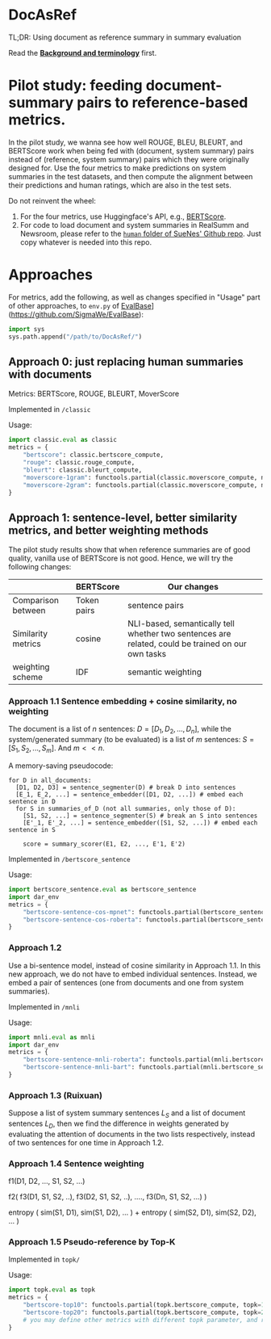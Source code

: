 # DocAsRef

TL;DR: Using document as reference summary in summary evaluation

Read the [**Background and terminology**](https://forrestbao.github.io/summarization_metrics.html) first.

# Pilot study: feeding document-summary pairs to reference-based metrics.

In the pilot study, we wanna see how well ROUGE, BLEU, BLEURT, and BERTScore work when being fed with (document, system summary) pairs instead of (reference, system summary) pairs which they were originally designed for. Use the four metrics to make predictions on system summaries in the test datasets, and then compute the alignment between their predictions and human ratings, which are also in the test sets. 

Do not reinvent the wheel:
1. For the four metrics, use Huggingface's API, e.g., [BERTScore](https://huggingface.co/spaces/evaluate-metric/bertscore). 
2. For code to load document and system summaries in RealSumm and Newsroom, please refer to the [`human` folder of SueNes' Github repo](https://github.com/forrestbao/SueNes/tree/master/human). Just copy whatever is needed into this repo. 

# Approaches

For metrics, add the following, as well as changes specified in "Usage" part of other approaches, to `env.py` of [EvalBase](https://github.com/SigmaWe/EvalBase)](https://github.com/SigmaWe/EvalBase):

```python
import sys
sys.path.append("/path/to/DocAsRef/")
```

## Approach 0: just replacing human summaries with documents

Metrics: BERTScore, ROUGE, BLEURT, MoverScore

Implemented in `/classic`

Usage:
```python
import classic.eval as classic
metrics = {
    "bertscore": classic.bertscore_compute,
    "rouge": classic.rouge_compute,
    "bleurt": classic.bleurt_compute,
    "moverscore-1gram": functools.partial(classic.moverscore_compute, n_gram=1),
    "moverscore-2gram": functools.partial(classic.moverscore_compute, n_gram=2),
}
```

## Approach 1: sentence-level, better similarity metrics, and better weighting methods
The pilot study results show that when reference summaries are of good quality, vanilla use of BERTScore is not good. Hence, we will try the following changes: 

| | BERTScore | Our changes | 
|--|--|--|
|Comparison between |Token pairs| sentence pairs | 
| Similarity metrics| cosine | NLI-based, semantically tell whether two sentences are related, could be trained on our own tasks | 
| weighting scheme | IDF | semantic weighting  |

### Approach 1.1 Sentence embedding + cosine similarity, no weighting

The document is a list of $n$ sentences: $D=[D_1, D_2, ..., D_n]$, while the system/generated summary (to be evaluated) is a list of $m$ sentences: $S=[S_1, S_2, ..., S_m]$. And $m < < n$. 

A memory-saving pseudocode: 

```
for D in all_documents:
  [D1, D2, D3] = sentence_segmenter(D) # break D into sentences
  [E_1, E_2, ...] = sentence_embedder([D1, D2, ...]) # embed each sentence in D
  for S in summaries_of_D (not all summaries, only those of D):
    [S1, S2, ...] = sentence_segmenter(S) # break an S into sentences 
    [E'_1, E'_2, ...] = sentence_embedder([S1, S2, ...]) # embed each sentence in S
    
    score = summary_scorer(E1, E2, ..., E'1, E'2)
```

Implemented in `/bertscore_sentence`

Usage:
```python
import bertscore_sentence.eval as bertscore_sentence
import dar_env
metrics = {
    "bertscore-sentence-cos-mpnet": functools.partial(bertscore_sentence.compute, embedder=dar_env.sent_embedder_mpnet),
    "bertscore-sentence-cos-roberta": functools.partial(bertscore_sentence.compute, embedder=dar_env.sent_embedder_roberta),
}
```

### Approach 1.2

Use a bi-sentence model, instead of cosine similarity in Approach 1.1. In this new approach, we do not have to embed individual sentences. Instead, we embed a pair of sentences (one from documents and one from system summaries).

Implemented in `/mnli`

Usage:
```python
import mnli.eval as mnli
import dar_env
metrics = {
    "bertscore-sentence-mnli-roberta": functools.partial(mnli.bertscore_sentence_compute, classifier=dar_env.mnli_classifier_roberta),
    "bertscore-sentence-mnli-bart": functools.partial(mnli.bertscore_sentence_compute, classifier=dar_env.mnli_classifier_bart),
}
```

### Approach 1.3 (Ruixuan)

Suppose a list of system summary sentences $L_S$ and a list of document sentences $L_D$, then we find the difference in weights generated by evaluating the attention of documents in the two lists respectively, instead of two sentences for one time in Approach 1.2.

### Approach 1.4 Sentence weighting


f1(D1, D2, ..., S1, S2, ...) 

f2( f3(D1, S1, S2, ..), f3(D2, S1, S2, ..), ...., f3(Dn, S1, S2, ...) ) 

entropy ( sim(S1, D1), sim(S1, D2), ... ) 
+ 
entropy ( sim(S2, D1), sim(S2, D2), ... )

### Approach 1.5 Pseudo-reference by Top-K

Implemented in `topk/`

Usage:
```python
import topk.eval as topk
metrics = {
    "bertscore-top10": functools.partial(topk.bertscore_compute, topk=10),
    "bertscore-top20": functools.partial(topk.bertscore_compute, topk=20),
    # you may define other metrics with different topk parameter, and replace bertscore_compute by rouge_compute and bleurt_compute
}
```
